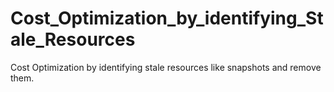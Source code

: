 # Cost_Optimization_by_identifying_Stale_Resources
Cost Optimization by identifying stale resources like snapshots and remove them.
